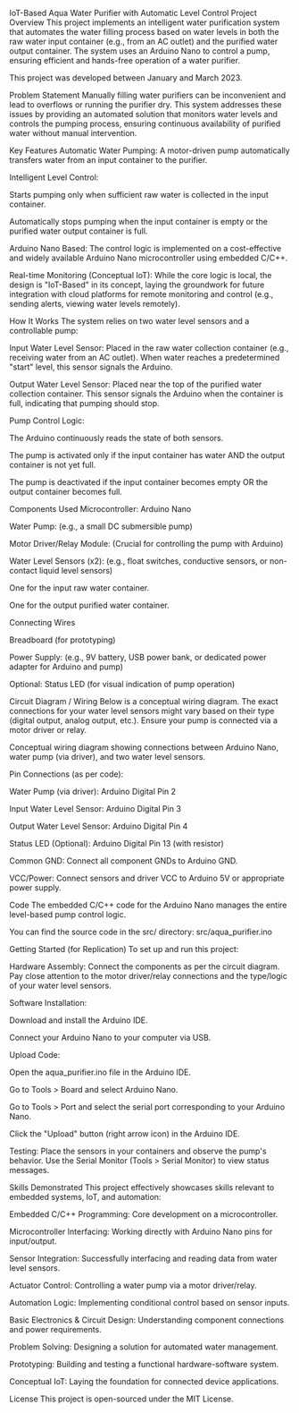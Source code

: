 IoT-Based Aqua Water Purifier with Automatic Level Control
Project Overview
This project implements an intelligent water purification system that automates the water filling process based on water levels in both the raw water input container (e.g., from an AC outlet) and the purified water output container. The system uses an Arduino Nano to control a pump, ensuring efficient and hands-free operation of a water purifier.

This project was developed between January and March 2023.

Problem Statement
Manually filling water purifiers can be inconvenient and lead to overflows or running the purifier dry. This system addresses these issues by providing an automated solution that monitors water levels and controls the pumping process, ensuring continuous availability of purified water without manual intervention.

Key Features
Automatic Water Pumping: A motor-driven pump automatically transfers water from an input container to the purifier.

Intelligent Level Control:

Starts pumping only when sufficient raw water is collected in the input container.

Automatically stops pumping when the input container is empty or the purified water output container is full.

Arduino Nano Based: The control logic is implemented on a cost-effective and widely available Arduino Nano microcontroller using embedded C/C++.

Real-time Monitoring (Conceptual IoT): While the core logic is local, the design is "IoT-Based" in its concept, laying the groundwork for future integration with cloud platforms for remote monitoring and control (e.g., sending alerts, viewing water levels remotely).

How It Works
The system relies on two water level sensors and a controllable pump:

Input Water Level Sensor: Placed in the raw water collection container (e.g., receiving water from an AC outlet). When water reaches a predetermined "start" level, this sensor signals the Arduino.

Output Water Level Sensor: Placed near the top of the purified water collection container. This sensor signals the Arduino when the container is full, indicating that pumping should stop.

Pump Control Logic:

The Arduino continuously reads the state of both sensors.

The pump is activated only if the input container has water AND the output container is not yet full.

The pump is deactivated if the input container becomes empty OR the output container becomes full.

Components Used
Microcontroller: Arduino Nano

Water Pump: (e.g., a small DC submersible pump)

Motor Driver/Relay Module: (Crucial for controlling the pump with Arduino)

Water Level Sensors (x2): (e.g., float switches, conductive sensors, or non-contact liquid level sensors)

One for the input raw water container.

One for the output purified water container.

Connecting Wires

Breadboard (for prototyping)

Power Supply: (e.g., 9V battery, USB power bank, or dedicated power adapter for Arduino and pump)

Optional: Status LED (for visual indication of pump operation)

Circuit Diagram / Wiring
Below is a conceptual wiring diagram. The exact connections for your water level sensors might vary based on their type (digital output, analog output, etc.). Ensure your pump is connected via a motor driver or relay.

Conceptual wiring diagram showing connections between Arduino Nano, water pump (via driver), and two water level sensors.

Pin Connections (as per code):

Water Pump (via driver): Arduino Digital Pin 2

Input Water Level Sensor: Arduino Digital Pin 3

Output Water Level Sensor: Arduino Digital Pin 4

Status LED (Optional): Arduino Digital Pin 13 (with resistor)

Common GND: Connect all component GNDs to Arduino GND.

VCC/Power: Connect sensors and driver VCC to Arduino 5V or appropriate power supply.

Code
The embedded C/C++ code for the Arduino Nano manages the entire level-based pump control logic.

You can find the source code in the src/ directory: src/aqua_purifier.ino

Getting Started (for Replication)
To set up and run this project:

Hardware Assembly: Connect the components as per the circuit diagram. Pay close attention to the motor driver/relay connections and the type/logic of your water level sensors.

Software Installation:

Download and install the Arduino IDE.

Connect your Arduino Nano to your computer via USB.

Upload Code:

Open the aqua_purifier.ino file in the Arduino IDE.

Go to Tools > Board and select Arduino Nano.

Go to Tools > Port and select the serial port corresponding to your Arduino Nano.

Click the "Upload" button (right arrow icon) in the Arduino IDE.

Testing: Place the sensors in your containers and observe the pump's behavior. Use the Serial Monitor (Tools > Serial Monitor) to view status messages.

Skills Demonstrated
This project effectively showcases skills relevant to embedded systems, IoT, and automation:

Embedded C/C++ Programming: Core development on a microcontroller.

Microcontroller Interfacing: Working directly with Arduino Nano pins for input/output.

Sensor Integration: Successfully interfacing and reading data from water level sensors.

Actuator Control: Controlling a water pump via a motor driver/relay.

Automation Logic: Implementing conditional control based on sensor inputs.

Basic Electronics & Circuit Design: Understanding component connections and power requirements.

Problem Solving: Designing a solution for automated water management.

Prototyping: Building and testing a functional hardware-software system.

Conceptual IoT: Laying the foundation for connected device applications.

License
This project is open-sourced under the MIT License.
